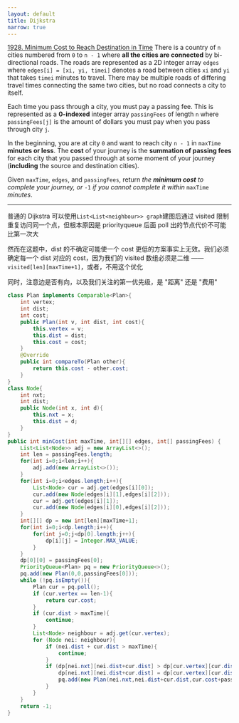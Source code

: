 ```yaml
---
layout: default
title: Dijkstra
narrow: true
---
```


[1928. Minimum Cost to Reach Destination in Time](https://leetcode.com/problems/minimum-cost-to-reach-destination-in-time/)
There is a country of `n` cities numbered from `0` to `n - 1` where **all the cities are connected** by bi-directional roads. The roads are represented as a 2D integer array `edges` where `edges[i] = [xi, yi, timei]` denotes a road between cities `xi` and `yi` that takes `timei` minutes to travel. There may be multiple roads of differing travel times connecting the same two cities, but no road connects a city to itself.

Each time you pass through a city, you must pay a passing fee. This is represented as a **0-indexed** integer array `passingFees` of length `n` where `passingFees[j]` is the amount of dollars you must pay when you pass through city `j`.

In the beginning, you are at city `0` and want to reach city `n - 1` in `maxTime` **minutes or less**. The **cost** of your journey is the **summation of passing fees** for each city that you passed through at some moment of your journey (**including** the source and destination cities).

Given `maxTime`, `edges`, and `passingFees`, return _the **minimum cost** to complete your journey, or_ `-1` _if you cannot complete it within_ `maxTime` _minutes_.

---

普通的 Dijkstra 可以使用`List<List<neighbour>> graph`建图后通过 visited 限制重复访问同一个点，但根本原因是 priorityqueue 后面 poll 出的节点代价不可能比第一次大

然而在这题中，dist 的不确定可能使一个 cost 更低的方案事实上无效。我们必须确定每一个 dist 对应的 cost，因为我们的 visited 数组必须是二维 —— `visited[len][maxTime+1]`，或者，不用这个优化

同时，注意边是否有向，以及我们关注的第一优先级，是 "距离" 还是 "费用"

```java
class Plan implements Comparable<Plan>{
    int vertex;
    int dist;
    int cost;
    public Plan(int v, int dist, int cost){
        this.vertex = v;
        this.dist = dist;
        this.cost = cost;
    }
    @Override
    public int compareTo(Plan other){
        return this.cost - other.cost;
    }
}
class Node{
    int nxt;
    int dist;
    public Node(int x, int d){
        this.nxt = x;
        this.dist = d;
    }
}
public int minCost(int maxTime, int[][] edges, int[] passingFees) {
    List<List<Node>> adj = new ArrayList<>();
    int len = passingFees.length;
    for(int i=0;i<len;i++){
        adj.add(new ArrayList<>());
    }
    for(int i=0;i<edges.length;i++){
        List<Node> cur = adj.get(edges[i][0]);
        cur.add(new Node(edges[i][1],edges[i][2]));
        cur = adj.get(edges[i][1]);
        cur.add(new Node(edges[i][0],edges[i][2]));
    }
    int[][] dp = new int[len][maxTime+1];
    for(int i=0;i<dp.length;i++){
        for(int j=0;j<dp[0].length;j++){
            dp[i][j] = Integer.MAX_VALUE;
        }
    }
    dp[0][0] = passingFees[0];
    PriorityQueue<Plan> pq = new PriorityQueue<>();
    pq.add(new Plan(0,0,passingFees[0]));
    while (!pq.isEmpty()){
        Plan cur = pq.poll();
        if (cur.vertex == len-1){
            return cur.cost;
        }
        if (cur.dist > maxTime){
            continue;
        }
        List<Node> neighbour = adj.get(cur.vertex);
        for (Node nei: neighbour){
            if (nei.dist + cur.dist > maxTime){
                continue;
            }
            if (dp[nei.nxt][nei.dist+cur.dist] > dp[cur.vertex][cur.dist] + passingFees[nei.nxt]){
                dp[nei.nxt][nei.dist+cur.dist] = dp[cur.vertex][cur.dist] + passingFees[nei.nxt];
                pq.add(new Plan(nei.nxt,nei.dist+cur.dist,cur.cost+passingFees[nei.nxt]));
            }
        }
    }
    return -1;
}
```
